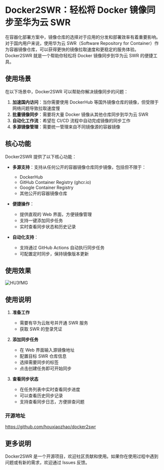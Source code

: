 # Docker2SWR：轻松将 Docker 镜像同步至华为云 SWR

在容器化部署方案中，镜像仓库的选择对于应用的分发和部署效率有着重要影响。对于国内用户来说，使用华为云 SWR（Software Repository for Container）作为容器镜像仓库，可以获得更快的镜像拉取速度和更稳定的服务体验。Docker2SWR 就是一个帮助你轻松将 Docker 镜像同步到华为云 SWR 的便捷工具。

## 使用场景

在以下场景中，Docker2SWR 可以帮助你解决镜像同步的问题：

1. **加速国内访问**：当你需要使用 DockerHub 等国外镜像仓库的镜像，但受限于网络问题导致拉取速度慢
2. **批量镜像同步**：需要将大量 Docker 镜像从其他仓库同步到华为云 SWR
3. **自动化工作流**：希望在 CI/CD 流程中自动完成镜像的同步工作
4. **多源镜像管理**：需要统一管理来自不同镜像源的容器镜像

## 核心功能

Docker2SWR 提供了以下核心功能：

- **多源支持**：支持从任何公开的容器镜像仓库同步镜像，包括但不限于：

  - DockerHub
  - GitHub Container Registry (ghcr.io)
  - Google Container Registry
  - 其他公开的容器镜像仓库

- **便捷操作**：

  - 提供直观的 Web 界面，方便镜像管理
  - 支持一键添加同步任务
  - 实时查看同步状态和历史记录

- **自动化支持**：
  - 支持通过 GitHub Actions 自动执行同步任务
  - 可配置定时同步，保持镜像版本更新

## 使用效果

![HU3fMG](https://cdn.jsdelivr.net/gh/houxiaozhao/imageLibrary@master/uPic/2024/12/24/HU3fMG.png)

## 使用说明

1. **准备工作**

   - 需要有华为云账号并开通 SWR 服务
   - 获取 SWR 的登录凭证

2. **添加同步任务**

   - 在 Web 界面输入源镜像地址
   - 配置目标 SWR 仓库信息
   - 选择需要同步的标签
   - 点击创建任务即可开始同步

3. **查看同步状态**
   - 在任务列表中实时查看同步进度
   - 可以查看历史同步记录
   - 支持查看同步日志，方便排查问题

### 开源地址

https://github.com/houxiaozhao/docker2swr

## 更多说明

Docker2SWR 是一个开源项目，欢迎社区贡献和使用。如果你在使用过程中遇到问题或有新的需求，欢迎通过 Issues 反馈。
